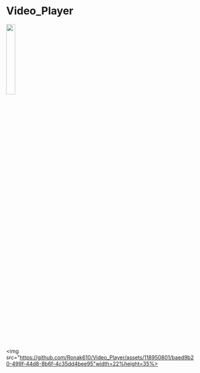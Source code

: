 # Video_Player
<p>
<img src="https://github.com/Ronak610/Video_Player/assets/118950801/ebdee9d0-87d2-4491-bcb5-55db9c727435"width=22%height=35%>
  
<img src="https://github.com/Ronak610/Video_Player/assets/118950801/baed9b20-499f-44d8-8b6f-4c35dd4bee95"width=22%height=35%>

</p>


